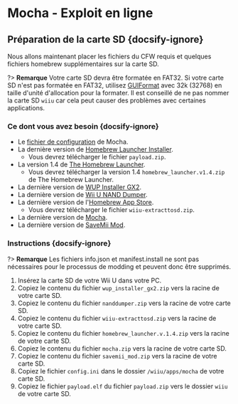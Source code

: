 # Mocha - Exploit en ligne

## Préparation de la carte SD {docsify-ignore}

Nous allons maintenant placer les fichiers du CFW requis et quelques fichiers homebrew supplémentaires sur la carte SD.

?> **Remarque** Votre carte SD devra être formatée en FAT32. Si votre carte SD n'est pas formatée en FAT32, utilisez [GUIFormat](http://www.ridgecrop.demon.co.uk/index.htm?guiformat.htm) avec 32k (32768) en taille d'unité d'allocation pour la formater. Il est conseillé de ne pas nommer la carte SD `wiiu` car cela peut causer des problèmes avec certaines applications.

### Ce dont vous avez besoin {docsify-ignore}

- Le <a href="docs/files/config.ini" download>fichier de configuration</a> de Mocha.
- La dernière version de [Homebrew Launcher Installer](https://github.com/wiiu-env/homebrew_launcher_installer/releases/latest).
  - Vous devrez télécharger le fichier `payload.zip`.
- La version 1.4 de [The Homebrew Launcher](https://github.com/dimok789/homebrew_launcher/releases/tag/1.4).
  - Vous devrez télécharger la version 1.4 `homebrew_launcher.v1.4.zip` de The Homebrew Launcher.
- La dernière version de [WUP Installer GX2](http://wiiubru.com/appstore/zips/wup_installer_gx2.zip).
- La dernière version de [Wii U NAND Dumper](https://github.com/koolkdev/wiiu-nanddumper/releases/latest).
- La dernière version de l'[Homebrew App Store](https://github.com/vgmoose/hbas/releases/latest).
  - Vous devrez télécharger le fichier `wiiu-extracttosd.zip`.
- La dernière version de [Mocha](https://www.wiiubru.com/appstore/zips/mocha.zip).
- La dernière version de <a href="docs/files/SaveMii_Mod.zip" download>SaveMii Mod</a>.

### Instructions {docsify-ignore}

?> **Remarque** Les fichiers info.json et manifest.install ne sont pas nécessaires pour le processus de modding et peuvent donc être supprimés.

1. Insérez la carte SD de votre Wii U dans votre PC.
1. Copiez le contenu du fichier `wup_installer_gx2.zip` vers la racine de votre carte SD.
1. Copiez le contenu du fichier `nanddumper.zip` vers la racine de votre carte SD.
1. Copiez le contenu du fichier `wiiu-extracttosd.zip` vers la racine de votre carte SD.
1. Copiez le contenu du fichier `homebrew_launcher.v.1.4.zip` vers la racine de votre carte SD.
1. Copiez le contenu du fichier `mocha.zip` vers la racine de votre carte SD.
1. Copiez le contenu du fichier `savemii_mod.zip` vers la racine de votre carte SD.
1. Copiez le fichier `config.ini` dans le dossier `/wiiu/apps/mocha` de votre carte SD.
1. Copiez le fichier `payload.elf` du fichier `payload.zip` vers le dossier `wiiu` de votre carte SD.
